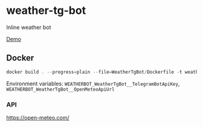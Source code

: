 # weather-tg-bot

Inline weather bot

[Demo](https://github.com/magicxor/weather-tg-bot/assets/8275793/2910b994-d2ef-45b3-bfa8-d3e7df3b916e)

## Docker

```powershell
docker build . --progress=plain --file=WeatherTgBot/Dockerfile -t weather-tg-bot:latest
```

Environment variables: `WEATHERBOT_WeatherTgBot__TelegramBotApiKey`, `WEATHERBOT_WeatherTgBot__OpenMeteoApiUrl`

### API
https://open-meteo.com/
